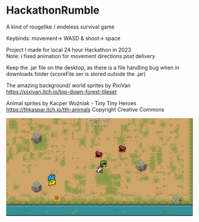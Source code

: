 # HackathonRumble
A kind of rougelike / endeless survival game

Keybinds:  movement-> WASD &  shoot-> space  

Project I made for local 24 hour Hackathon in 2023\
Note: i fixed animation for movement directions post delivery

Keep the .jar file on the desktop, as there is a file handling bug when in downloads folder (scoreFile.ser is stored outside the .jar)

The amazing background/ world sprites by PixiVan\
https://pixivan.itch.io/top-down-forest-tileset

Animal sprites by Kacper Woźniak - Tiny Tiny Heroes\
https://thkaspar.itch.io/tth-animals
Copyright Creative Commons

![Damn, cant fint the gameplay screenshot](https://github.com/OlavPL/HackathonRumble/blob/master/assets/ThumbnailHackathonrumble.PNG)


